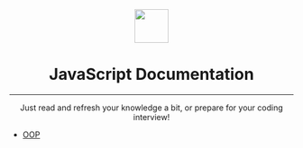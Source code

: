<div align="center">
  <img height="60" src="https://img.icons8.com/color/344/javascript.png">
  <h1>JavaScript Documentation</h1>

---

Just read and refresh your knowledge a bit, or prepare for your coding interview!
</div>

- [OOP](./OOP/README.md)
